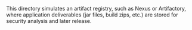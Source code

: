 This directory simulates an artifact registry, such as Nexus or Artifactory, where application deliverables (jar files, build zips, etc.) are stored for security analysis and later release.